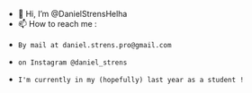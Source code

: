 - 👋 Hi, I’m @DanielStrensHelha
- 📫 How to reach me :
-     By mail at daniel.strens.pro@gmail.com
-     on Instagram @daniel_strens
-     I'm currently in my (hopefully) last year as a student !
